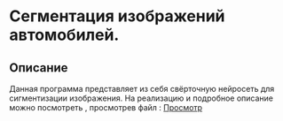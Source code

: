 # Сегментация изображений автомобилей.
## Описание
Данная программа представляет из себя свёрточную нейросеть для сигментизации изображения.
На реализацию и подробное описание можно посмотреть , просмотрев файл :
[Просмотр](Сигментация_изображений_автомобилей.ipynb)
